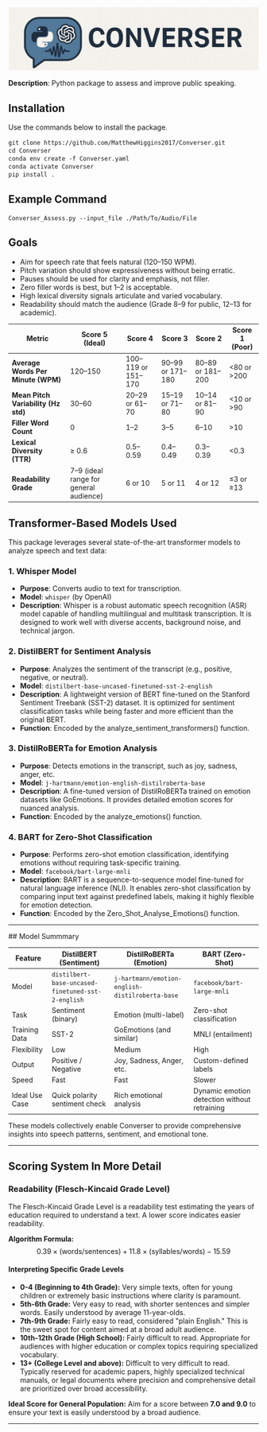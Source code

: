 ![Converser Banner](./Icon.png)

**Description**: Python package to assess and improve public speaking. 

## Installation

Use the commands below to install the package. 

```
git clone https://github.com/MatthewHiggins2017/Converser.git
cd Converser
conda env create -f Converser.yaml
conda activate Converser
pip install . 
```

## Example Command

```
Converser_Assess.py --input_file ./Path/To/Audio/File 
```

## Goals
* Aim for speech rate that feels natural (120–150 WPM).
* Pitch variation should show expressiveness without being erratic.
* Pauses should be used for clarity and emphasis, not filler.
* Zero filler words is best, but 1–2 is acceptable.
* High lexical diversity signals articulate and varied vocabulary.
* Readability should match the audience (Grade 8–9 for public, 12–13 for academic).

| **Metric**                          | **Score 5 (Ideal)**                    | **Score 4**           | **Score 3**       | **Score 2**      | **Score 1 (Poor)** |
| ----------------------------------- | -------------------------------------- | --------------------- | ----------------- | ---------------- | ------------------ |
| **Average Words Per Minute (WPM)**  | 120–150                                | 100–119 or 151–170    | 90–99 or 171–180  | 80–89 or 181–200 | <80 or >200        |
| **Mean Pitch Variability (Hz std)** | 30–60                                  | 20–29 or 61–70        | 15–19 or 71–80    | 10–14 or 81–90   | <10 or >90         |
| **Filler Word Count**               | 0                                      | 1–2                   | 3–5               | 6–10             | >10                |
| **Lexical Diversity (TTR)**         | ≥ 0.6                                  | 0.5–0.59              | 0.4–0.49          | 0.3–0.39         | <0.3               |
| **Readability Grade**               | 7–9 (ideal range for general audience) | 6 or 10               | 5 or 11           | 4 or 12          | ≤3 or ≥13          |


## Transformer-Based Models Used

This package leverages several state-of-the-art transformer models to analyze speech and text data:

### 1. **Whisper Model**
   - **Purpose**: Converts audio to text for transcription.
   - **Model**: `whisper` (by OpenAI)
   - **Description**: Whisper is a robust automatic speech recognition (ASR) model capable of handling multilingual and multitask transcription. It is designed to work well with diverse accents, background noise, and technical jargon.

### 2. **DistilBERT for Sentiment Analysis**
   - **Purpose**: Analyzes the sentiment of the transcript (e.g., positive, negative, or neutral).
   - **Model**: `distilbert-base-uncased-finetuned-sst-2-english`
   - **Description**: A lightweight version of BERT fine-tuned on the Stanford Sentiment Treebank (SST-2) dataset. It is optimized for sentiment classification tasks while being faster and more efficient than the original BERT.
   - **Function**: Encoded by the analyze_sentiment_transformers() function.

### 3. **DistilRoBERTa for Emotion Analysis**
   - **Purpose**: Detects emotions in the transcript, such as joy, sadness, anger, etc.
   - **Model**: `j-hartmann/emotion-english-distilroberta-base`
   - **Description**: A fine-tuned version of DistilRoBERTa trained on emotion datasets like GoEmotions. It provides detailed emotion scores for nuanced analysis.
   - **Function**: Encoded by the analyze_emotions() function.

### 4. **BART for Zero-Shot Classification**
   - **Purpose**: Performs zero-shot emotion classification, identifying emotions without requiring task-specific training.
   - **Model**: `facebook/bart-large-mnli`
   - **Description**: BART is a sequence-to-sequence model fine-tuned for natural language inference (NLI). It enables zero-shot classification by comparing input text against predefined labels, making it highly flexible for emotion detection.
   - **Function**: Encoded by the Zero_Shot_Analyse_Emotions() function.



---------------

## Model Summmary

| Feature        | DistilBERT (Sentiment)                            | DistilRoBERTa (Emotion)                         | BART (Zero-Shot)                             |
| -------------- | ------------------------------------------------- | ----------------------------------------------- | -------------------------------------------- |
| Model          | `distilbert-base-uncased-finetuned-sst-2-english` | `j-hartmann/emotion-english-distilroberta-base` | `facebook/bart-large-mnli`                   |
| Task           | Sentiment (binary)                                | Emotion (multi-label)                           | Zero-shot classification                     |
| Training Data  | SST-2                                             | GoEmotions (and similar)                        | MNLI (entailment)                            |
| Flexibility    | Low                                               | Medium                                          | High                                         |
| Output         | Positive / Negative                               | Joy, Sadness, Anger, etc.                       | Custom-defined labels                        |
| Speed          | Fast                                              | Fast                                            | Slower                                       |
| Ideal Use Case | Quick polarity sentiment check                    | Rich emotional analysis                         | Dynamic emotion detection without retraining |



These models collectively enable Converser to provide comprehensive insights into speech patterns, sentiment, and emotional tone.

------------


## Scoring System In More Detail



### Readability (Flesch-Kincaid Grade Level)

The Flesch-Kincaid Grade Level is a readability test estimating the years of education required to understand a text. A lower score indicates easier readability.

**Algorithm Formula:**
$$0.39 \times (\text{words} / \text{sentences}) + 11.8 \times (\text{syllables} / \text{words}) - 15.59$$


#### Interpreting Specific Grade Levels

* **0-4 (Beginning to 4th Grade):** Very simple texts, often for young children or extremely basic instructions where clarity is paramount.
* **5th-6th Grade:** Very easy to read, with shorter sentences and simpler words. Easily understood by average 11-year-olds.
* **7th-9th Grade:** Fairly easy to read, considered "plain English." This is the sweet spot for content aimed at a broad adult audience.
* **10th-12th Grade (High School):** Fairly difficult to read. Appropriate for audiences with higher education or complex topics requiring specialized vocabulary.
* **13+ (College Level and above):** Difficult to very difficult to read. Typically reserved for academic papers, highly specialized technical manuals, or legal documents where precision and comprehensive detail are prioritized over broad accessibility.


**Ideal Score for General Population:**
Aim for a score between **7.0 and 9.0** to ensure your text is easily understood by a broad audience.

------------